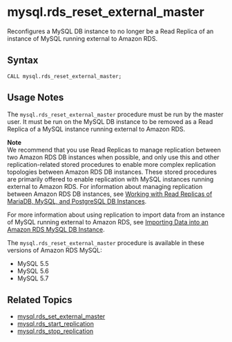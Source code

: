 # mysql\.rds\_reset\_external\_master<a name="mysql_rds_reset_external_master"></a>

Reconfigures a MySQL DB instance to no longer be a Read Replica of an instance of MySQL running external to Amazon RDS\.

## Syntax<a name="mysql_rds_reset_external_master-syntax"></a>

```
CALL mysql.rds_reset_external_master;
```

## Usage Notes<a name="mysql_rds_reset_external_master-usage-notes"></a>

The `mysql.rds_reset_external_master` procedure must be run by the master user\. It must be run on the MySQL DB instance to be removed as a Read Replica of a MySQL instance running external to Amazon RDS\.

**Note**  
We recommend that you use Read Replicas to manage replication between two Amazon RDS DB instances when possible, and only use this and other replication\-related stored procedures to enable more complex replication topologies between Amazon RDS DB instances\. These stored procedures are primarily offered to enable replication with MySQL instances running external to Amazon RDS\. For information about managing replication between Amazon RDS DB instances, see [Working with Read Replicas of MariaDB, MySQL, and PostgreSQL DB Instances](USER_ReadRepl.md)\.

For more information about using replication to import data from an instance of MySQL running external to Amazon RDS, see [Importing Data into an Amazon RDS MySQL DB Instance](MySQL.Procedural.Importing.md)\.

The `mysql.rds_reset_external_master` procedure is available in these versions of Amazon RDS MySQL:
+ MySQL 5\.5
+ MySQL 5\.6
+ MySQL 5\.7

## Related Topics<a name="mysql_rds_reset_external_master.related"></a>
+ [mysql\.rds\_set\_external\_master](mysql_rds_set_external_master.md)
+ [mysql\.rds\_start\_replication](mysql_rds_start_replication.md)
+ [mysql\.rds\_stop\_replication](mysql_rds_stop_replication.md)